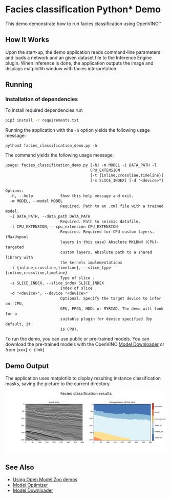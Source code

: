 # Facies classification Python* Demo

This demo demonstrate how to run facies classification using OpenVINO&trade;


## How It Works
Upon the start-up, the demo application reads command-line parameters and loads a network and an given dataset file to the
Inference Engine plugin. When inference is done, the application outputs the image and displays matplotlib window with facies interpretation.

## Running

### Installation of dependencies

To install required dependencies run

```bash
pip3 install -r requirements.txt
```

Running the application with the `-h` option yields the following usage message:

``` 
python3 facies_classification_demo.py -h
```
The command yields the following usage message:
```
usage: facies_classification_demo.py [-h] -m MODEL -i DATA_PATH -l
                                     CPU_EXTENSION
                                     [-t {inline,crossline,timeline}]
                                     [-s SLICE_INDEX] [-d "<device>"]

Options:
  -h, --help            Show this help message and exit.
  -m MODEL, --model MODEL
                        Required. Path to an .xml file with a trained model.
  -i DATA_PATH, --data_path DATA_PATH
                        Required. Path to seismic datafile.
  -l CPU_EXTENSION, --cpu_extension CPU_EXTENSION
                        Required. Required for CPU custom layers. (MaxUnpool
                        layers in this case) Absolute MKLDNN (CPU)-targeted
                        custom layers. Absolute path to a shared library with
                        the kernels implementations
  -t {inline,crossline,timeline}, --slice_type {inline,crossline,timeline}
                        Type of slice .
  -s SLICE_INDEX, --slice_index SLICE_INDEX
                        Index of slice .
  -d "<device>", --device "<device>"
                        Optional. Specify the target device to infer on: CPU,
                        GPU, FPGA, HDDL or MYRIAD. The demo will look for a
                        suitable plugin for device specified (by default, it
                        is CPU).

```

To run the demo, you can use public or pre-trained models. You can download the pre-trained models with the OpenVINO [Model Downloader](../../../tools/downloader/README.md) or from [xxx] <- (link)

## Demo Output

The application uses matplotlib to display resulting instance classification masks, saving the picture to the current directory.

![](./facies_classification_demo.png)

## See Also
* [Using Open Model Zoo demos](../../README.md)
* [Model Optimizer](https://docs.openvinotoolkit.org/latest/_docs_MO_DG_Deep_Learning_Model_Optimizer_DevGuide.html)
* [Model Downloader](../../../tools/downloader/README.md)

